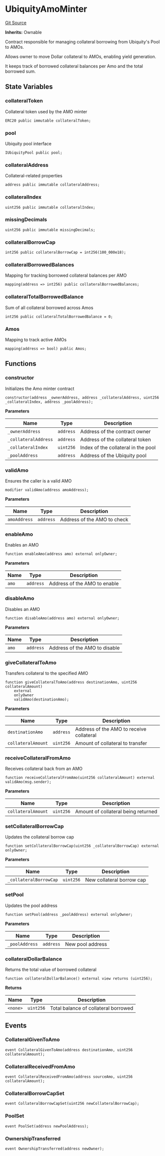# UbiquityAmoMinter
[Git Source](https://github.com/ubiquity/ubiquity-dollar/blob/386de2abb8d1171ab47c0b149dede7c48631259f/src/dollar/core/UbiquityAmoMinter.sol)

**Inherits:**
Ownable

Contract responsible for managing collateral borrowing from Ubiquity's Pool to AMOs.

Allows owner to move Dollar collateral to AMOs, enabling yield generation.

It keeps track of borrowed collateral balances per Amo and the total borrowed sum.


## State Variables
### collateralToken
Collateral token used by the AMO minter


```solidity
ERC20 public immutable collateralToken;
```


### pool
Ubiquity pool interface


```solidity
IUbiquityPool public pool;
```


### collateralAddress
Collateral-related properties


```solidity
address public immutable collateralAddress;
```


### collateralIndex

```solidity
uint256 public immutable collateralIndex;
```


### missingDecimals

```solidity
uint256 public immutable missingDecimals;
```


### collateralBorrowCap

```solidity
int256 public collateralBorrowCap = int256(100_000e18);
```


### collateralBorrowedBalances
Mapping for tracking borrowed collateral balances per AMO


```solidity
mapping(address => int256) public collateralBorrowedBalances;
```


### collateralTotalBorrowedBalance
Sum of all collateral borrowed across Amos


```solidity
int256 public collateralTotalBorrowedBalance = 0;
```


### Amos
Mapping to track active AMOs


```solidity
mapping(address => bool) public Amos;
```


## Functions
### constructor

Initializes the Amo minter contract


```solidity
constructor(address _ownerAddress, address _collateralAddress, uint256 _collateralIndex, address _poolAddress);
```
**Parameters**

|Name|Type|Description|
|----|----|-----------|
|`_ownerAddress`|`address`|Address of the contract owner|
|`_collateralAddress`|`address`|Address of the collateral token|
|`_collateralIndex`|`uint256`|Index of the collateral in the pool|
|`_poolAddress`|`address`|Address of the Ubiquity pool|


### validAmo

Ensures the caller is a valid AMO


```solidity
modifier validAmo(address amoAddress);
```
**Parameters**

|Name|Type|Description|
|----|----|-----------|
|`amoAddress`|`address`|Address of the AMO to check|


### enableAmo

Enables an AMO


```solidity
function enableAmo(address amo) external onlyOwner;
```
**Parameters**

|Name|Type|Description|
|----|----|-----------|
|`amo`|`address`|Address of the AMO to enable|


### disableAmo

Disables an AMO


```solidity
function disableAmo(address amo) external onlyOwner;
```
**Parameters**

|Name|Type|Description|
|----|----|-----------|
|`amo`|`address`|Address of the AMO to disable|


### giveCollateralToAmo

Transfers collateral to the specified AMO


```solidity
function giveCollateralToAmo(address destinationAmo, uint256 collateralAmount)
    external
    onlyOwner
    validAmo(destinationAmo);
```
**Parameters**

|Name|Type|Description|
|----|----|-----------|
|`destinationAmo`|`address`|Address of the AMO to receive collateral|
|`collateralAmount`|`uint256`|Amount of collateral to transfer|


### receiveCollateralFromAmo

Receives collateral back from an AMO


```solidity
function receiveCollateralFromAmo(uint256 collateralAmount) external validAmo(msg.sender);
```
**Parameters**

|Name|Type|Description|
|----|----|-----------|
|`collateralAmount`|`uint256`|Amount of collateral being returned|


### setCollateralBorrowCap

Updates the collateral borrow cap


```solidity
function setCollateralBorrowCap(uint256 _collateralBorrowCap) external onlyOwner;
```
**Parameters**

|Name|Type|Description|
|----|----|-----------|
|`_collateralBorrowCap`|`uint256`|New collateral borrow cap|


### setPool

Updates the pool address


```solidity
function setPool(address _poolAddress) external onlyOwner;
```
**Parameters**

|Name|Type|Description|
|----|----|-----------|
|`_poolAddress`|`address`|New pool address|


### collateralDollarBalance

Returns the total value of borrowed collateral


```solidity
function collateralDollarBalance() external view returns (uint256);
```
**Returns**

|Name|Type|Description|
|----|----|-----------|
|`<none>`|`uint256`|Total balance of collateral borrowed|


## Events
### CollateralGivenToAmo

```solidity
event CollateralGivenToAmo(address destinationAmo, uint256 collateralAmount);
```

### CollateralReceivedFromAmo

```solidity
event CollateralReceivedFromAmo(address sourceAmo, uint256 collateralAmount);
```

### CollateralBorrowCapSet

```solidity
event CollateralBorrowCapSet(uint256 newCollateralBorrowCap);
```

### PoolSet

```solidity
event PoolSet(address newPoolAddress);
```

### OwnershipTransferred

```solidity
event OwnershipTransferred(address newOwner);
```

